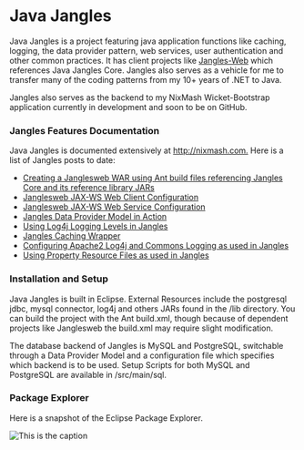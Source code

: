 Java Jangles
============

Java Jangles is a project featuring java application functions like caching, logging, the data provider pattern, web services, user authentication and other common practices. It has client projects like [Jangles-Web](https://github.com/mintster/jangles-java-web) which references Java Jangles Core. Jangles also serves as a vehicle for me to transfer many of the coding patterns from my 10+ years of .NET to Java.

Jangles also serves as the backend to my NixMash Wicket-Bootstrap application currently in development and soon to be on GitHub.

###  Jangles Features Documentation

Java Jangles is documented extensively at <http://nixmash.com.> Here is a list of Jangles posts to date:

* [Creating a Janglesweb WAR using Ant build files referencing Jangles Core and its reference library JARs](http://nixmash.com/java/referencing-project-libraries-in-wars-with-ant/)
* [Janglesweb JAX-WS Web Client Configuration](http://nixmash.com/java/jangles-jax-ws-web-client-project-online/)
* [Janglesweb JAX-WS Web Service Configuration](http://nixmash.com/java/jangles-jax-ws-web-service-project-now-on-github/)
* [Jangles Data Provider Model in Action](http://nixmash.com/mysql/the-java-jangles-data-provider-model-in-action/)
* [Using Log4j Logging Levels in Jangles](http://nixmash.com/java/changing-log4j-logging-levels-by-output-type/)
* [Jangles Caching Wrapper](http://nixmash.com/java/the-java-jangles-caching-wrapper/)
* [Configuring Apache2 Log4j and Commons Logging as used in Jangles](http://nixmash.com/java/configuring-apache-log4j-and-commons-logging/)
* [Using Property Resource Files as used in Jangles](http://nixmash.com/java/loading-java-property-resource-files/)

### Installation and Setup

Java Jangles is built in Eclipse. External Resources include the postgresql jdbc, mysql connector, log4j and others JARs found in the /lib directory. You can build the project with the Ant build.xml, though because of dependent projects like Janglesweb the build.xml may require slight modification.

The database backend of Jangles is MySQL and PostgreSQL, switchable through a Data Provider Model and a configuration file which specifies which backend is to be used. Setup Scripts for both MySQL and PostgreSQL are available in /src/main/sql.

### Package Explorer

Here is a snapshot of the Eclipse Package Explorer.


![This is the caption](http://nixmash.com/x/pics/github/jangles0106.png)





